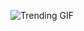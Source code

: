 
<!-- GIF_SECTION -->
![Trending GIF](https://media1.giphy.com/media/v1.Y2lkPThiYjIxNzcyazI0YTJ6ZHU0ZzhuNjUzYnFudTdzcTZmeWRvZW84ZGpoMTBiMGNmbiZlcD12MV9naWZzX3NlYXJjaCZjdD1n/EZr27ZbJwmjE9PGyLN/giphy.gif)
<!-- END_GIF_SECTION -->
